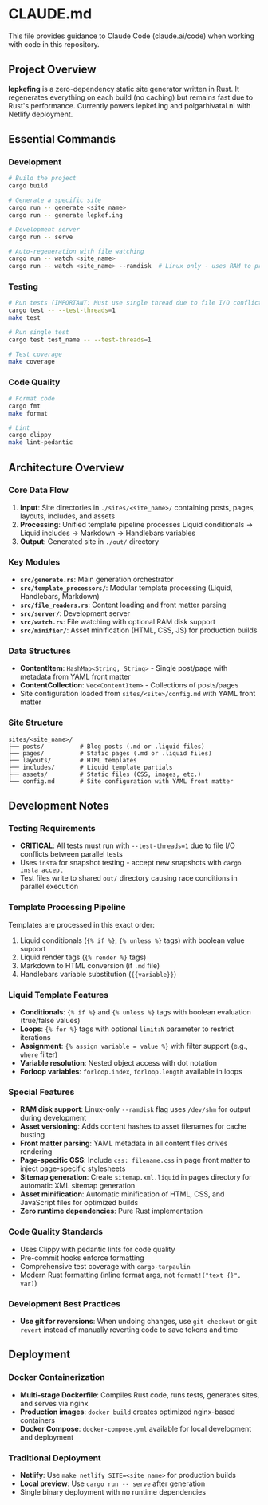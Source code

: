 # CLAUDE.md

This file provides guidance to Claude Code (claude.ai/code) when working with code in this repository.

## Project Overview

**lepkefing** is a zero-dependency static site generator written in Rust. It regenerates everything on each build (no caching) but remains fast due to Rust's performance. Currently powers lepkef.ing and polgarhivatal.nl with Netlify deployment.

## Essential Commands

### Development
```bash
# Build the project
cargo build

# Generate a specific site
cargo run -- generate <site_name>
cargo run -- generate lepkef.ing

# Development server
cargo run -- serve

# Auto-regeneration with file watching
cargo run -- watch <site_name>
cargo run -- watch <site_name> --ramdisk  # Linux only - uses RAM to prevent SSD wear
```

### Testing
```bash
# Run tests (IMPORTANT: Must use single thread due to file I/O conflicts)
cargo test -- --test-threads=1
make test

# Run single test
cargo test test_name -- --test-threads=1

# Test coverage
make coverage
```

### Code Quality
```bash
# Format code
cargo fmt
make format

# Lint
cargo clippy
make lint-pedantic
```

## Architecture Overview

### Core Data Flow
1. **Input**: Site directories in `./sites/<site_name>/` containing posts, pages, layouts, includes, and assets
2. **Processing**: Unified template pipeline processes Liquid conditionals → Liquid includes → Markdown → Handlebars variables
3. **Output**: Generated site in `./out/` directory

### Key Modules
- **`src/generate.rs`**: Main generation orchestrator
- **`src/template_processors/`**: Modular template processing (Liquid, Handlebars, Markdown)
- **`src/file_readers.rs`**: Content loading and front matter parsing
- **`src/server/`**: Development server
- **`src/watch.rs`**: File watching with optional RAM disk support
- **`src/minifier/`**: Asset minification (HTML, CSS, JS) for production builds

### Data Structures
- **ContentItem**: `HashMap<String, String>` - Single post/page with metadata from YAML front matter
- **ContentCollection**: `Vec<ContentItem>` - Collections of posts/pages
- Site configuration loaded from `sites/<site>/config.md` with YAML front matter

### Site Structure
```
sites/<site_name>/
├── posts/          # Blog posts (.md or .liquid files)
├── pages/          # Static pages (.md or .liquid files) 
├── layouts/        # HTML templates
├── includes/       # Liquid template partials
├── assets/         # Static files (CSS, images, etc.)
└── config.md       # Site configuration with YAML front matter
```

## Development Notes

### Testing Requirements
- **CRITICAL**: All tests must run with `--test-threads=1` due to file I/O conflicts between parallel tests
- Uses `insta` for snapshot testing - accept new snapshots with `cargo insta accept`
- Test files write to shared `out/` directory causing race conditions in parallel execution

### Template Processing Pipeline
Templates are processed in this exact order:
1. Liquid conditionals (`{% if %}`, `{% unless %}` tags) with boolean value support
2. Liquid render tags (`{% render %}` tags) 
3. Markdown to HTML conversion (if `.md` file)
4. Handlebars variable substitution (`{{variable}}`)

### Liquid Template Features
- **Conditionals**: `{% if %}` and `{% unless %}` tags with boolean evaluation (true/false values)
- **Loops**: `{% for %}` tags with optional `limit:N` parameter to restrict iterations
- **Assignment**: `{% assign variable = value %}` with filter support (e.g., `where` filter)
- **Variable resolution**: Nested object access with dot notation
- **Forloop variables**: `forloop.index`, `forloop.length` available in loops

### Special Features
- **RAM disk support**: Linux-only `--ramdisk` flag uses `/dev/shm` for output during development
- **Asset versioning**: Adds content hashes to asset filenames for cache busting
- **Front matter parsing**: YAML metadata in all content files drives rendering
- **Page-specific CSS**: Include `css: filename.css` in page front matter to inject page-specific stylesheets
- **Sitemap generation**: Create `sitemap.xml.liquid` in pages directory for automatic XML sitemap generation
- **Asset minification**: Automatic minification of HTML, CSS, and JavaScript files for optimized builds
- **Zero runtime dependencies**: Pure Rust implementation

### Code Quality Standards
- Uses Clippy with pedantic lints for code quality
- Pre-commit hooks enforce formatting
- Comprehensive test coverage with `cargo-tarpaulin`
- Modern Rust formatting (inline format args, not `format!("text {}", var)`)

### Development Best Practices
- **Use git for reversions**: When undoing changes, use `git checkout` or `git revert` instead of manually reverting code to save tokens and time

## Deployment

### Docker Containerization
- **Multi-stage Dockerfile**: Compiles Rust code, runs tests, generates sites, and serves via nginx
- **Production images**: `docker build` creates optimized nginx-based containers
- **Docker Compose**: `docker-compose.yml` available for local development and deployment

### Traditional Deployment
- **Netlify**: Use `make netlify SITE=<site_name>` for production builds
- **Local preview**: Use `cargo run -- serve` after generation
- Single binary deployment with no runtime dependencies